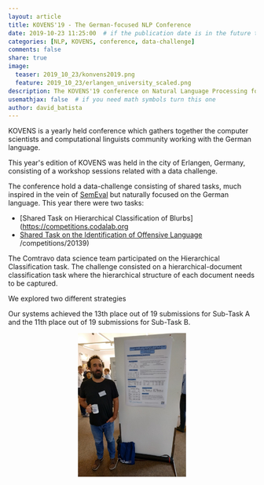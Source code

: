 ```yaml
---
layout: article
title: KOVENS'19 - The German-focused NLP Conference
date: 2019-10-23 11:25:00  # if the publication date is in the future the article will be published on that future date
categories: [NLP, KOVENS, conference, data-challenge]
comments: false
share: true
image:
  teaser: 2019_10_23/konvens2019.png
  feature: 2019_10_23/erlangen_university_scaled.png
description: The KOVENS'19 conference on Natural Language Processing for German
usemathjax: false  # if you need math symbols turn this one
author: david_batista
---
```


KOVENS is a yearly held conference which gathers together the computer scientists
and computational linguists community working with the German language.

This year's edition of KOVENS was held in the city of Erlangen, Germany,
consisting of a workshop sessions related with a data challenge.



The conference hold a data-challenge consisting of shared tasks, much inspired in
the vein of [SemEval](https://www.wikiwand.com/en/SemEval) but naturally focused
on the German language. This year there were two tasks:

- [Shared Task on Hierarchical Classification of Blurbs](https://competitions.codalab.org
- [Shared Task on the Identification of Offensive Language](https://projects.fzai.h-da.de/iggsa/)
/competitions/20139)


<!-- Data Challenge and Participation -->

The Comtravo data science team participated on the Hierarchical Classification
task. The challenge consisted on a hierarchical-document classification task where
the hierarchical structure of each document needs to be captured.

We explored two different strategies

Our systems achieved the 13th place out of 19 submissions for Sub-Task A and the
11th place out of 19 submissions for Sub-Task B.

<center>
<div style="width: 66%; height: 66%;">
    <img src="/images/2019_10_23/dsbatista_kovens19.jpg" style="width: inherit">
</div>
</center>

<!--
https://www.inf.uni-hamburg.de/en/inst/ab/lt/resources/data/germeval-2019-hmc/paper-4.pdf
https://github.com/davidsbatista/GermEval-2019-Task_1
-->






<!-- Interesting Papers/Posters

https://2019.konvens.org/program

- Grasping the Nettle: Neural Entity Recognition for Scientific and Vernacular Plant Names


- Gregor Wiedemann, Avi Chawla, Steffen Remus and Chris Biemann. Does BERT Make Any Sense? Interpretable Word Sense Disambiguation with Contextualized Embeddings.


-->

